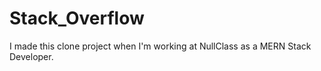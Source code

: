 # Stack_Overflow
I made this clone project when I'm working at NullClass as a  MERN Stack Developer.
